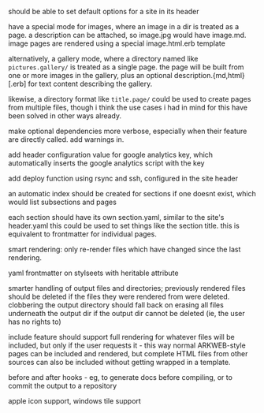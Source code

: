 should be able to set default options for a site in its header

have a special mode for images, where an image in a dir is treated as a page. a
description can be attached, so image.jpg would have image.md.
image pages are rendered using a special image.html.erb template

alternatively, a gallery mode, where a directory named like `pictures.gallery/`
is treated as a single page. the page will be built from one or more images in
the gallery, plus an optional description.{md,html}[.erb] for text content
describing the gallery.

likewise, a directory format like `title.page/` could be used to create pages
from multiple files, though i think the use cases i had in mind for this have
been solved in other ways already.

make optional dependencies more verbose, especially when their feature are
directly called. add warnings in.

add header configuration value for google analytics key, which automatically
inserts the google analytics script with the key

add deploy function using rsync and ssh, configured in the site header

an automatic index should be created for sections if one doesnt exist, which
would list subsections and pages

each section should have its own section.yaml, similar to the site's header.yaml
this could be used to set things like the section title. this is equivalent to
frontmatter for individual pages.

smart rendering: only re-render files which have changed since the last rendering.

yaml frontmatter on stylseets with heritable attribute

smarter handling of output files and directories; previously rendered files
should be deleted if the files they were rendered from were deleted. clobbering
the output directory should fall back on erasing all files underneath the output
dir if the output dir cannot be deleted (ie, the user has no rights to)

include feature should support full rendering for whatever files will be
included, but only if the user requests it - this way normal ARKWEB-style pages
can be included and rendered, but complete HTML files from other sources can
also be included without getting wrapped in a template.

before and after hooks - eg, to generate docs before compiling, or to commit the
output to a repository

apple icon support, windows tile support

